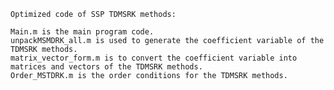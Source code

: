     Optimized code of SSP TDMSRK methods:

    Main.m is the main program code.
    unpackMSMDRK_all.m is used to generate the coefficient variable of the TDMSRK methods.
    matrix_vector_form.m is to convert the coefficient variable into matrices and vectors of the TDMSRK methods.
    Order_MSTDRK.m is the order conditions for the TDMSRK methods.
    
    



